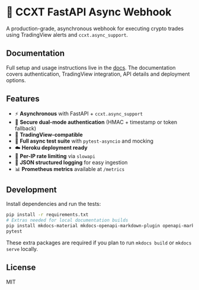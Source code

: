 # 🚀 CCXT FastAPI Async Webhook

A production-grade, asynchronous webhook for executing crypto trades using TradingView alerts and `ccxt.async_support`.

## Documentation
Full setup and usage instructions live in the [docs](https://your-username.github.io/ccxt-trading-webhook/). The documentation covers authentication, TradingView integration, API details and deployment options.

## Features
- ⚡ **Asynchronous** with FastAPI + `ccxt.async_support`
- 🔐 **Secure dual-mode authentication** (HMAC + timestamp or token fallback)
- 📡 **TradingView-compatible**
- 🧪 **Full async test suite** with `pytest-asyncio` and mocking
- ☁️ **Heroku deployment ready**
- 🚦 **Per-IP rate limiting** via `slowapi`
- 📑 **JSON structured logging** for easy ingestion
- 📊 **Prometheus metrics** available at `/metrics`

## Development
Install dependencies and run the tests:
```bash
pip install -r requirements.txt
# Extras needed for local documentation builds
pip install mkdocs-material mkdocs-openapi-markdown-plugin openapi-markdown
pytest
```

These extra packages are required if you plan to run `mkdocs build` or
`mkdocs serve` locally.

## License
MIT
